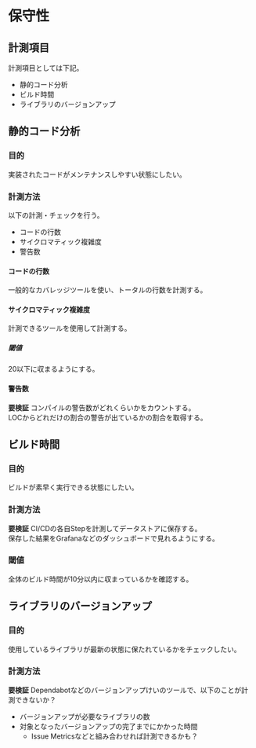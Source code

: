 # 保守性
## 計測項目
計測項目としては下記。

- 静的コード分析
- ビルド時間
- ライブラリのバージョンアップ

## 静的コード分析
### 目的
実装されたコードがメンテナンスしやすい状態にしたい。

### 計測方法
以下の計測・チェックを行う。

- コードの行数
- サイクロマティック複雑度
- 警告数

#### コードの行数
一般的なカバレッジツールを使い、トータルの行数を計測する。

#### サイクロマティック複雑度
計測できるツールを使用して計測する。

##### 閾値
20以下に収まるようにする。

#### 警告数
**要検証**
コンパイルの警告数がどれくらいかをカウントする。  
LOCからどれだけの割合の警告が出ているかの割合を取得する。

## ビルド時間
### 目的
ビルドが素早く実行できる状態にしたい。

### 計測方法
**要検証**
CI/CDの各自Stepを計測してデータストアに保存する。  
保存した結果をGrafanaなどのダッシュボードで見れるようにする。

### 閾値
全体のビルド時間が10分以内に収まっているかを確認する。

## ライブラリのバージョンアップ
### 目的
使用しているライブラリが最新の状態に保たれているかをチェックしたい。

### 計測方法
**要検証**
Dependabotなどのバージョンアップけいのツールで、以下のことが計測できないか？
- バージョンアップが必要なライブラリの数
- 対象となったバージョンアップの完了までにかかった時間
  - Issue Metricsなどと組み合わせれば計測できるかも？ 
